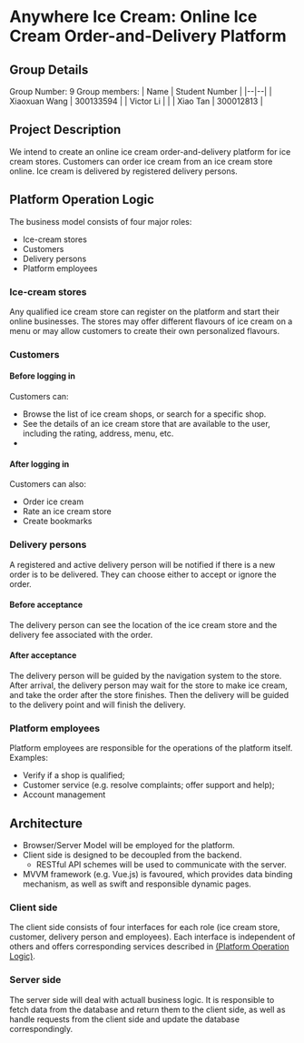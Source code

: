 
# Anywhere Ice Cream: Online Ice Cream Order-and-Delivery Platform

## Group Details
Group Number: 9
Group members:
| Name | Student Number |
|--|--|
| Xiaoxuan Wang | 300133594 |
| Victor Li |  |
| Xiao Tan | 300012813 |

## Project Description
We intend to create an online ice cream order-and-delivery platform for ice cream stores. Customers can order ice cream from an ice cream store online. Ice cream is delivered by registered delivery persons.

## Platform Operation Logic
The business model consists of four major roles:

* Ice-cream stores
* Customers
* Delivery persons
* Platform employees

### Ice-cream stores
Any qualified ice cream store can register on the platform and start their online businesses. The stores may offer different flavours of ice cream on a menu or may allow customers to create their own personalized flavours.

### Customers

#### Before logging in
Customers can:
* Browse the list of ice cream shops, or search for a specific shop.
* See the details of an ice cream store that are available to the user, including the rating, address, menu, etc.
*
#### After logging in
Customers can also:
* Order ice cream
* Rate an ice cream store
* Create bookmarks

### Delivery persons
A registered and active delivery person will be notified if there is a new order is to be delivered. They can choose either to accept or ignore the order.

#### Before acceptance
The delivery person can see the location of the ice cream store and the delivery fee associated with the order.

#### After acceptance
The delivery person will be guided by the navigation system to the store. After arrival, the delivery person may wait for the store to make ice cream, and take the order after the store finishes. Then the delivery will be guided to the delivery point and will finish the delivery.

### Platform employees
Platform employees are responsible for the operations of the platform itself. Examples:
* Verify if a shop is qualified;
* Customer service (e.g. resolve complaints; offer support and help);
* Account management

## Architecture
* Browser/Server Model will be employed for the platform.
* Client side is designed to be decoupled from the backend.
    * RESTful API schemes will be used to communicate with the server.
* MVVM framework (e.g. Vue.js) is favoured, which provides data binding mechanism, as well as swift and responsible dynamic pages.

### Client side
The client side consists of four interfaces for each role (ice cream store, customer, delivery person and employees). Each interface is independent of others and offers corresponding services described in [(Platform Operation Logic)](#Platform%20Operation%20Logic).

### Server side
The server side will deal with actuall business logic. It is responsible to fetch data from the database and return them to the client side, as well as handle requests from the client side and update the database correspondingly.
